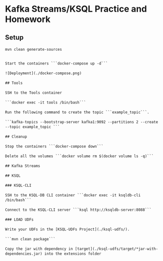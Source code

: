 # Kafka Streams/KSQL Practice and Homework


## Setup

```mvn clean generate-sources```

```

Start the containers ```docker-compose up -d```

![Deployment](./docker-compose.png)

## Tools

SSH to the Tools container

```docker exec -it tools /bin/bash```

Run the following command to create the topic ```example_topic```.

```kafka-topics --bootstrap-server kafka1:9092 --partitions 2 --create --topic example_topic ```

## Cleanup

Stop the containers ```docker-compose down```

Delete all the volumes ```docker volume rm $(docker volume ls -q)```

## Kafka Streams

## KSQL

### KSQL-CLI

SSH to the KSQL-DB CLI container ```docker exec -it ksqldb-cli /bin/bash```

Connect to the KSQL-CLI server ```ksql http://ksqldb-server:8088```

### LOAD UDFs

Write your UDFs in the [KSQL-UDFs Project](./ksql-udfs/).

```mvn clean package```

Copy the jar with dependency in [target](./ksql-udfs/target/*jar-with-dependencies.jar) into the extensions folder





